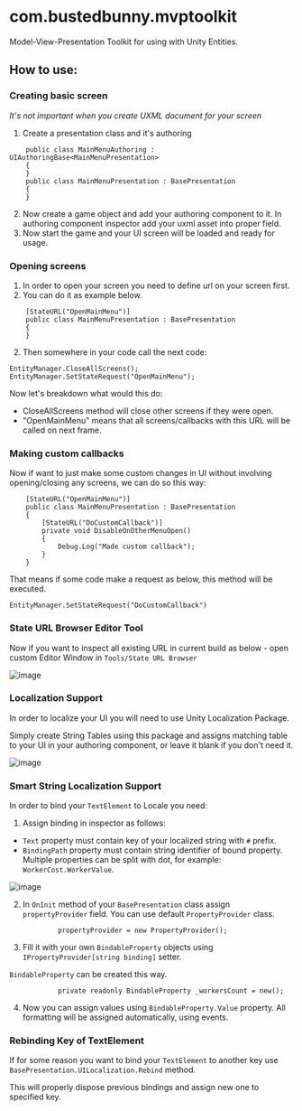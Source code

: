# com.bustedbunny.mvptoolkit

Model-View-Presentation Toolkit for using with Unity Entities.

## How to use:

### Creating basic screen

*It's not important when you create UXML document for your screen*

1. Create a presentation class and it's authoring

```
    public class MainMenuAuthoring : UIAuthoringBase<MainMenuPresentation>
    {
    }
    public class MainMenuPresentation : BasePresentation
    {
    }
```

2. Now create a game object and add your authoring component to it.
   In authoring component inspector add your uxml asset into proper field.
4. Now start the game and your UI screen will be loaded and ready for usage.

### Opening screens

1. In order to open your screen you need to define url on your screen first.
3. You can do it as example below.

```
    [StateURL("OpenMainMenu")]
    public class MainMenuPresentation : BasePresentation
    {
    }
```

2. Then somewhere in your code call the next code:

```
EntityManager.CloseAllScreens();
EntityManager.SetStateRequest("OpenMainMenu");
```

Now let's breakdown what would this do:

* CloseAllScreens method will close other screens if they were open.
* "OpenMainMenu" means that all screens/callbacks with this URL will be called on next frame.

### Making custom callbacks

Now if want to just make some custom changes in UI without
involving opening/closing any screens, we can do so this way:

```
    [StateURL("OpenMainMenu")]
    public class MainMenuPresentation : BasePresentation
    {
        [StateURL("DoCustomCallback")]
        private void DisableOnOtherMenuOpen()
        {
            Debug.Log("Made custom callback");
        }
    }
```

That means if some code make a request as below, this method will be executed.

```
EntityManager.SetStateRequest("DoCustomCallback")
```

### State URL Browser Editor Tool

Now if you want to inspect all existing URL in current build as below -
open custom Editor Window in `Tools/State URL Browser`

![image](https://user-images.githubusercontent.com/30902981/211285540-1af2c5d0-3060-4381-8313-287e6616d806.png)

### Localization Support

In order to localize your UI you will need to use Unity Localization Package.

Simply create String Tables using this package and assigns matching table
to your UI in your authoring component, or leave it blank if you don't need it.

![image](https://user-images.githubusercontent.com/30902981/211285568-076aa21f-6500-43b2-b6f2-974d4fbea6ea.png)

### Smart String Localization Support

[//]: # (TODO fix this)

In order to bind your `TextElement` to Locale you need:

1. Assign binding in inspector as follows:

* `Text` property must contain key of your localized string with `#` prefix.
* `BindingPath` property must contain string identifier of bound property.
  Multiple properties can be split with dot, for example: `WorkerCost.WorkerValue`.

![image](https://user-images.githubusercontent.com/30902981/211285584-48ae20ef-7b09-4146-bf49-2465f396622f.png)

2. In `OnInit` method of your `BasePresentation` class
   assign `propertyProvider` field.
   You can use default `PropertyProvider` class.

```
            propertyProvider = new PropertyProvider();
```

3. Fill it with your own `BindableProperty`
   objects using `IPropertyProvider[string binding]` setter.

`BindableProperty` can be created this way.

```
            private readonly BindableProperty _workersCount = new();
```

4. Now you can assign values using `BindableProperty.Value` property.
   All formatting will be assigned automatically, using events.

### Rebinding Key of TextElement

If for some reason you want to bind your `TextElement` to another key
use `BasePresentation.UILocalization.Rebind` method.

This will properly dispose previous bindings and assign new one to
specified key.
